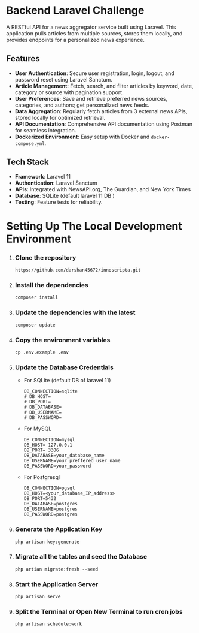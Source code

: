 # Backend Laravel Challenge

A RESTful API for a news aggregator service built using Laravel. This application pulls articles from multiple sources, stores them locally, and provides endpoints for a personalized news experience.

## Features

- **User Authentication**: Secure user registration, login, logout, and password reset using Laravel Sanctum.
- **Article Management**: Fetch, search, and filter articles by keyword, date, category or source with pagination support.
- **User Preferences**: Save and retrieve preferred news sources, categories, and authors; get personalized news feeds.
- **Data Aggregation**: Regularly fetch articles from 3 external news APIs, stored locally for optimized retrieval.
- **API Documentation**: Comprehensive API documentation using Postman for seamless integration.
- **Dockerized Environment**: Easy setup with Docker and `docker-compose.yml`.

## Tech Stack

- **Framework**: Laravel 11
- **Authentication**: Laravel Sanctum
- **APIs**: Integrated with NewsAPI.org, The Guardian, and New York Times
- **Database**: SQLite (default laravel 11 DB )
- **Testing**: Feature tests for reliability.

# Setting Up The Local Development Environment

1. ### Clone the repository
   ```
   https://github.com/darshan45672/innoscripta.git
   ```

2. ### Install the dependencies
   ```
   composer install
   ```
3. ### Update the dependencies with the latest
   ```
   composer update
   ```

4. ### Copy the environment variables
   ```
   cp .env.example .env
   ```
5. ### Update the Database Credentials
   - For SQLite (default DB of laravel 11)
     ```
     DB_CONNECTION=sqlite
     # DB_HOST=
     # DB_PORT=
     # DB_DATABASE=
     # DB_USERNAME=
     # DB_PASSWORD=
     ```
   - For MySQL
     ```
     DB_CONNECTION=mysql
     DB_HOST= 127.0.0.1
     DB_PORT= 3306
     DB_DATABASE=your_database_name
     DB_USERNAME=your_preffered_user_name
     DB_PASSWORD=your_password
     ```
   - For Postgresql
     ```
     DB_CONNECTION=pgsql
     DB_HOST=<your_database_IP_address>
     DB_PORT=5432
     DB_DATABASE=postgres
     DB_USERNAME=postgres
     DB_PASSWORD=postgres
     ```
6. ### Generate the Application Key
   ```
   php artisan key:generate
   ```
7. ### Migrate all the tables and seed the Database
   ```
   php artian migrate:fresh --seed
   ```
8. ### Start the Application Server
   ```
   php artisan serve
   ```
9. ### Split the Terminal or Open New Terminal to run cron jobs
    ```
    php artisan schedule:work
    ``` 
